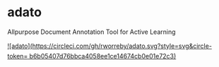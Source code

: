 # adato
Allpurpose Document Annotation Tool for Active Learning

[![adato](https://circleci.com/gh/rworreby/adato.svg?style=svg&circle-token=	b6b05407d76bbca4058ee1ce14674cb0e01e72c3)](https://app.circleci.com/pipelines/github/rworreby/adato)
